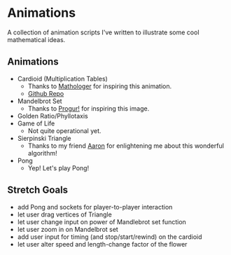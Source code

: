 
# Animations
A collection of animation scripts I've written to illustrate some cool mathematical ideas.

## Animations
- Cardioid (Multiplication Tables)
    - Thanks to [Mathologer](http://www.youtube.com/watch?v=qhbuKbxJsk8) for inspiring this animation.
    - [Github Repo](http://github.com/zackstout/Cardioid-animation)
- Mandelbrot Set
    - Thanks to [Progur!](http://progur.com/2017/02/create-mandelbrot-fractal-javascript.html) for inspiring this image.
- Golden Ratio/Phyllotaxis
- Game of Life
    - Not quite operational yet.
- Sierpinski Triangle
    - Thanks to my friend [Aaron](http://github.com/bozeman42) for enlightening me about this wonderful algorithm!
- Pong
    - Yep! Let's play Pong!

## Stretch Goals
- add Pong and sockets for player-to-player interaction
- let user drag vertices of Triangle
- let user change input on power of Mandlebrot set function
- let user zoom in on Mandelbrot set
- add user input for timing (and stop/start/rewind) on the cardioid
- let user alter speed and length-change factor of the flower
